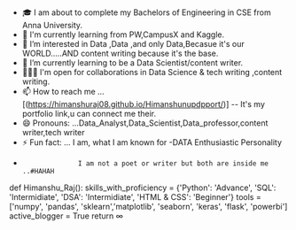 - 🎓 I am about to complete my Bachelors of Engineering in CSE from Anna University.
- 🌱 I'm currently learning from PW,CampusX and Kaggle.
- 👀 I’m interested in Data ,Data ,and only Data,Becasue it's our WORLD.....AND content writing because it's the base. 
- 🌱 I’m currently learning to be a Data Scientist/content writer.
- 💞️🤝🏻 I'm open for collaborations in Data Science & tech writing ,content writing.
- 📫 How to reach me ... [(https://himanshuraj08.github.io/Himanshunupdpport/)] -- It's my portfolio link,u can connect me their.
- 😄 Pronouns: ...Data_Analyst,Data_Scientist,Data_professor,content writer,tech writer
- ⚡ Fun fact: ... I am, what I am known for -DATA Enthusiastic Personality
-                   I am not a poet or writer but both are inside me ..#HAHAH















def Himanshu_Raj():
  skills_with_proficiency = {'Python': 'Advance', 'SQL': 'Intermidiate', 'DSA': 'Intermidiate', 'HTML & CSS': 'Beginner'}
  tools = ['numpy', 'pandas', 'sklearn','matplotlib', 'seaborn', 'keras', 'flask', 'powerbi']
  active_blogger = True
  return ∞
